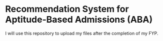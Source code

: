 # Recommendation System for Aptitude-Based Admissions (ABA)
I will use this repository to upload my files after the completion of my FYP.

